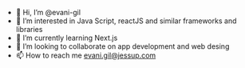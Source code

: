 - 👋 Hi, I’m @evani-gil
- 👀 I’m interested in Java Script, reactJS and similar frameworks and libraries
- 🌱 I’m currently learning Next.js
- 💞️ I’m looking to collaborate on app development and web desing
- 📫 How to reach me evani.gil@jessup.com

<!---
evani-gil/evani-gil is a ✨ special ✨ repository because its `README.md` (this file) appears on your GitHub profile.
You can click the Preview link to take a look at your changes.
--->
